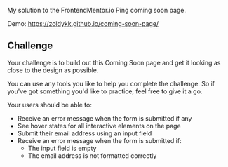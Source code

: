 
My solution to the FrontendMentor.io Ping coming soon page.

Demo: https://zoldykk.github.io/coming-soon-page/

## Challenge
    
<p>Your challenge is to build out this Coming Soon page and get it looking as close to the design as possible.<p/>

You can use any tools you like to help you complete the challenge. So if you've got something you'd like to practice, feel free to give it a go.

Your users should be able to:

* Receive an error message when the form is submitted if any
* See hover states for all interactive elements on the page
* Submit their email address using an input field
* Receive an error message when the form is submitted if:
  * The input field is empty
  * The email address is not formatted correctly    
